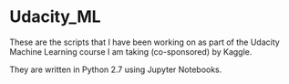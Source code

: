 # Udacity_ML

These are the scripts that I have been working on as part of the Udacity Machine Learning course I am taking (co-sponsored) by Kaggle.

They are written in Python 2.7 using Jupyter Notebooks.
